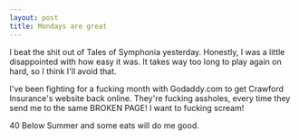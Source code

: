 ```yaml
---
layout: post
title: Mondays are great
---
```


I beat the shit out of Tales of Symphonia yesterday. Honestly, I was a little
disappointed with how easy it was. It takes way too long to play again on
hard, so I think I'll avoid that.

I've been fighting for a fucking month with Godaddy.com to get Crawford
Insurance's website back online. They're fucking assholes, every time they
send me to the same BROKEN PAGE! I want to fucking scream!

40 Below Summer and some eats will do me good.

